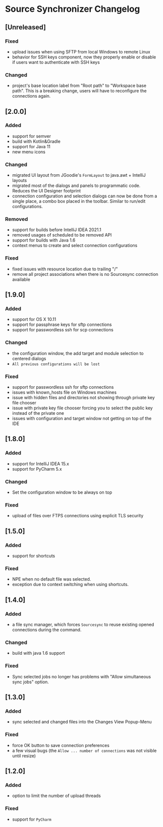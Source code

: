 <!-- Keep a Changelog guide -> https://keepachangelog.com -->

# Source Synchronizer Changelog

## [Unreleased]
### Fixed
- upload issues when using SFTP from local Windows to remote Linux
- behavior for SSH keys component, now they properly enable or disable if users want to authenticate with SSH keys

### Changed

- project's base location label from "Root path" to "Workspace base path". This is a breaking change, users
  will have to reconfigure the connections again.

## [2.0.0]

### Added

- support for semver
- build with Kotlin&Gradle
- support for Java 11
- new menu icons

### Changed

- migrated UI layout from JGoodie's `FormLayout` to java.awt + IntelliJ layouts
- migrated most of the dialogs and panels to programmatic code. Reduces the UI Designer footprint
- connection configuration and selection dialogs can now be done from a single place, a combo
  box placed in the toolbar. Similar to run/edit configurations.

### Removed

- support for builds before IntelliJ IDEA 2021.1
- removed usages of scheduled to be removed API
- support for builds with Java 1.6
- context menus to create and select connection configurations

### Fixed

- fixed issues with resource location due to trailing "/"
- remove all project associations when there is no Sourcesync connection available

## [1.9.0]

### Added

- support for OS X 10.11
- support for passphrase keys for sftp connections
- support for passwordless ssh for scp connections

### Changed

- the configuration window, the add target and module selection to centered dialogs
- `All previous configurations will be lost`

### Fixed

- support for passwordless ssh for sftp connections
- issues with known_hosts file on Windows machines
- issue with hidden files and directories not showing through private key file chooser
- issue with private key file chooser forcing you to select the public key instead of the private one
- issues with configuration and target window not getting on top of the IDE

## [1.8.0]

### Added

- support for IntelliJ IDEA 15.x
- support for PyCharm 5.x

### Changed

- Set the configuration window to be always on top

### Fixed

- upload of files over FTPS connections using explicit TLS security

## [1.5.0]

### Added

- support for shortcuts

### Fixed

- NPE when no default file was selected.
- exception due to context switching when using shortcuts.

## [1.4.0]

### Added

- a file sync manager, which forces `Sourcesync` to reuse existing opened connections during the command.

### Changed

- build with java 1.6 support

### Fixed

- Sync selected jobs no longer has problems with "Allow simultaneous sync jobs" option.

## [1.3.0]

### Added

- sync selected and changed files into the Changes View Popup-Menu

### Fixed

- force OK button to save connection preferences
- a few visual bugs (the `Allow ... number of connections` was not visible until resize)

## [1.2.0]

### Added

- option to limit the number of upload threads

### Fixed

- support for `PyCharm`
